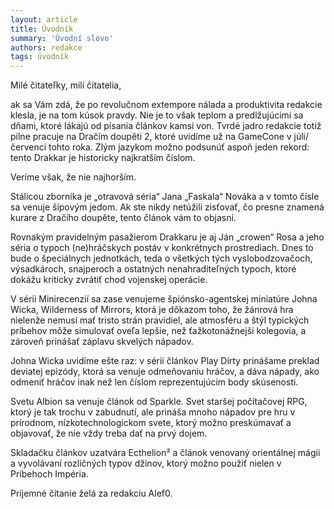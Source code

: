 ```yaml
---
layout: article
title: Úvodník
summary: 'Úvodní slovo'
authors: redakce
tags: úvodník
---
```


Milé čitateľky, milí čitatelia,

ak sa Vám zdá, že po revolučnom extempore nálada a produktivita redakcie klesla, je na tom kúsok pravdy. Nie je to však teplom a predlžujúcimi sa dňami, ktoré lákajú od písania článkov kamsi von. Tvrdé jadro redakcie totiž pilne pracuje na Dračím doupěti 2, ktoré uvidíme už na GameCone v júli/červenci tohto roka. Zlým jazykom možno podsunúť aspoň jeden rekord: tento Drakkar je historicky najkratším číslom.

Veríme však, že nie najhorším.

Stálicou zborníka je „otravová séria“ Jana „Faskala“ Nováka a v tomto čísle sa venuje šípovým jedom. Ak ste nikdy netúžili zisťovať, čo presne znamená kurare z Dračího doupěte, tento článok vám to objasní.

Rovnakým pravidelným pasažierom Drakkaru je aj Ján „crowen“ Rosa a jeho séria o typoch (ne)hráčskych postáv v konkrétnych prostrediach. Dnes to bude o špeciálnych jednotkách, teda o všetkých tých vyslobodzovačoch, výsadkároch, snajperoch a ostatných nenahraditeľných typoch, ktoré dokážu kriticky zvrátiť chod vojenskej operácie.

V sérii Minirecenzií sa zase venujeme špiónsko-agentskej miniatúre Johna Wicka, Wilderness of Mirrors, ktorá je dôkazom toho, že žánrová hra nielenže nemusí mať tristo strán pravidiel, ale atmosféru a štýl typických príbehov môže simulovať oveľa lepšie, než ťažkotonážnejší kolegovia, a zároveň prinášať záplavu skvelých nápadov.

Johna Wicka uvidíme ešte raz: v sérii článkov Play Dirty prinášame preklad deviatej epizódy, ktorá sa venuje odmeňovaniu hráčov, a dáva nápady, ako odmeniť hráčov inak než len číslom reprezentujúcim body skúsenosti.

Svetu Albion sa venuje článok od Sparkle. Svet staršej počítačovej RPG, ktorý je tak trochu v zabudnutí, ale prináša mnoho nápadov pre hru v prírodnom, nízkotechnologickom svete, ktorý možno preskúmavať a objavovať, že nie vždy treba dať na prvý dojem.

Skladačku článkov uzatvára Ecthelion² a článok venovaný orientálnej mágii a vyvolávaní rozličných typov džinov, ktorý možno použiť nielen v Príbehoch Impéria.

Príjemné čítanie želá za redakciu Alef0.
